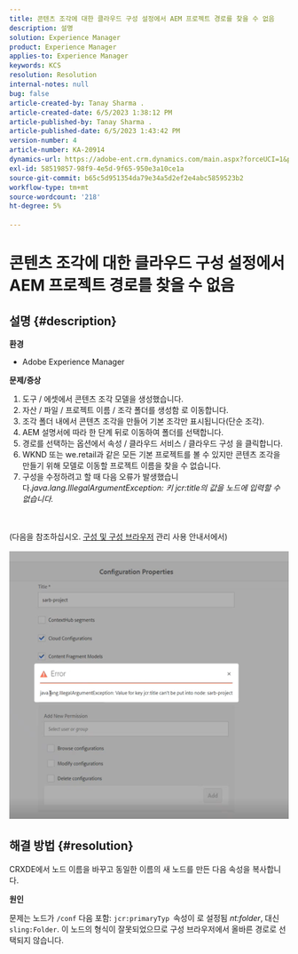 ```yaml
---
title: 콘텐츠 조각에 대한 클라우드 구성 설정에서 AEM 프로젝트 경로를 찾을 수 없음
description: 설명
solution: Experience Manager
product: Experience Manager
applies-to: Experience Manager
keywords: KCS
resolution: Resolution
internal-notes: null
bug: false
article-created-by: Tanay Sharma .
article-created-date: 6/5/2023 1:38:12 PM
article-published-by: Tanay Sharma .
article-published-date: 6/5/2023 1:43:42 PM
version-number: 4
article-number: KA-20914
dynamics-url: https://adobe-ent.crm.dynamics.com/main.aspx?forceUCI=1&pagetype=entityrecord&etn=knowledgearticle&id=01bdb936-a603-ee11-8f6e-6045bd006b4b
exl-id: 58519857-98f9-4e5d-9f65-950e3a10ce1a
source-git-commit: b65c5d951354da79e34a5d2ef2e4abc5859523b2
workflow-type: tm+mt
source-wordcount: '218'
ht-degree: 5%

---
```


# 콘텐츠 조각에 대한 클라우드 구성 설정에서 AEM 프로젝트 경로를 찾을 수 없음

## 설명 {#description}


<b>환경</b>

- Adobe Experience Manager


<b>문제/증상</b>

1. 도구 / 에셋에서 콘텐츠 조각 모델을 생성했습니다.
2. 자산 / 파일 / 프로젝트 이름 / 조각 폴더를 생성함 로 이동합니다.
3. 조각 폴더 내에서 콘텐츠 조각을 만들어 기본 조각만 표시됩니다(단순 조각).
4. AEM 설명서에 따라 한 단계 뒤로 이동하여 폴더를 선택합니다.
5. 경로를 선택하는 옵션에서 속성 / 클라우드 서비스 / 클라우드 구성 을 클릭합니다.
6. WKND 또는 we.retail과 같은 모든 기본 프로젝트를 볼 수 있지만 콘텐츠 조각을 만들기 위해 모델로 이동할 프로젝트 이름을 찾을 수 없습니다.
7. 구성을 수정하려고 할 때 다음 오류가 발생했습니다.*java.lang.IllegalArgumentException: 키 jcr:title의 값을 노드에 입력할 수 없습니다.*

<br><br>(다음을 참조하십시오. [구성 및 구성 브라우저](https://experienceleague.adobe.com/docs/experience-manager-65/administering/introduction/configurations.html?lang=en) 관리 사용 안내서에서)<br><br>![](assets/___05bdb936-a603-ee11-8f6e-6045bd006b4b___.png)<br>

## 해결 방법 {#resolution}


CRXDE에서 노드 이름을 바꾸고 동일한 이름의 새 노드를 만든 다음 속성을 복사합니다.

<b>원인</b>

문제는 노드가 `/conf` 다음 포함: `jcr:primaryTyp `속성이 로 설정됨 *nt:folder*, 대신 `sling:Folder`.
이 노드의 형식이 잘못되었으므로 구성 브라우저에서 올바른 경로로 선택되지 않습니다.
